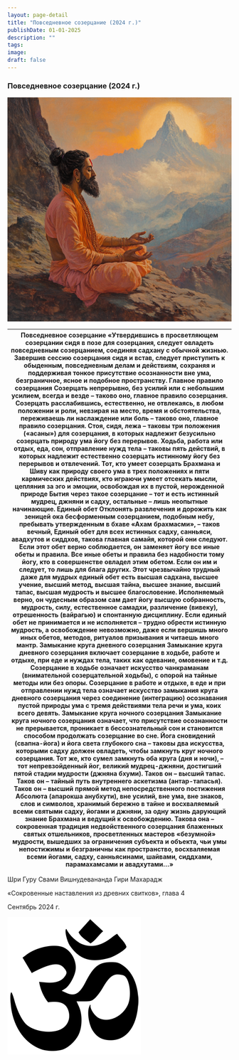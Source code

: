 ```yaml
---
layout: page-detail
title: "Повседневное созерцание (2024 г.)"
publishDate: 01-01-2025
description: ""
tags:
image:
draft: false
---
```


### Повседневное созерцание (2024 г.)

![Йогин](/upload/medialibrary/48c/141sdef1qyvl8hx7eaa9j8f1olf0ljg3.png "Йогин")  

| **Повседневное созерцание**  «Утвердившись в просветляющем созерцании сидя в позе для созерцания, следует овладеть повседневным созерцанием, соединяя садхану с обычной жизнью.  Завершив сессию созерцания сидя и встав, следует приступить к обыденным, повседневным делам и действиям, сохраняя и поддерживая тонкое присутствие осознанности вне ума, безграничное, ясное и подобное пространству. **Главное правило созерцания**  Созерцать непрерывно, без усилий или с небольшим усилием, всегда и везде – таково оно, главное правило созерцания.  Созерцать расслабившись, естественно, не отвлекаясь, в любом положении и роли, невзирая на место, время и обстоятельства, переживаешь ли наслаждение или боль – таково оно, главное правило созерцания.  Стоя, сидя, лежа – таковы три положения («асаны») для созерцания, в которых надлежит безусильно созерцать природу ума йогу без перерывов.  Ходьба, работа или отдых, еда, сон, отправление нужд тела – таковы пять действий, в которых надлежит естественно созерцать истинному йогу без перерывов и отвлечений.  Тот, кто умеет созерцать Брахмана и Шиву как природу своего ума в трех положениях и пяти кармических действиях, кто играючи умеет отсекать мысли, цепляния за эго и эмоции, освобождая их в пустой, нерожденной природе Бытия через такое созерцание – тот и есть истинный мудрец, джняни и садху, остальные – лишь неопытные начинающие. **Единый обет**  Отклонять развлечения и дорожить как зеницей ока бесформенным созерцанием, подобным небу, пребывать утвержденным в бхаве «Ахам брахмасми», – таков вечный, Единый обет для всех истинных садху, санньяси, авадхутов и сиддхов, такова главная самайя, которой они следуют.  Если этот обет верно соблюдается, он заменяет йогу все иные обеты и правила.  Все иные обеты и правила без надобности тому йогу, кто в совершенстве овладел этим обетом.  Если он им и следует, то лишь для блага других.  Этот чрезвычайно трудный даже для мудрых единый обет есть высшая садхана, высшее учение, высший метод, высшая тайна, высшее знание, высший тапас, высшая мудрость и высшее благословение.  Исполняемый верно, он чудесным образом сам дает йогу высшую собранность, мудрость, силу, естественное самадхи, различение (вивеку), отрешенность (вайрагью) и спонтанную дисциплину.  Если единый обет не принимается и не исполняется – трудно обрести истинную мудрость, а освобождение невозможно, даже если вершишь много иных обетов, методов, ритуалов призывания и читаешь много мантр. **Замыкание круга дневного созерцания**  Замыкание круга дневного созерцания включает созерцание в ходьбе, работе и отдыхе, при еде и нуждах тела, таких как одевание, омовение и т.д.  Созерцание в ходьбе означает искусство чанкраманам (внимательной созерцательной ходьбы), с опорой на тайные методы или без опоры.  Созерцание в работе и отдыхе, в еде и при отправлении нужд тела означает искусство замыкания круга дневного созерцания через соединение (интеграцию) осознавания пустой природы ума с тремя действиями тела речи и ума, коих всего девять. **Замыкание круга ночного созерцания**  Замыкание круга ночного созерцания означает, что присутствие осознанности не прерывается, проникает в бессознательный сон и становится способом продолжать созерцание во сне.  Йога сновидений (свапна-йога) и йога света глубокого сна – таковы два искусства, которыми садху должен овладеть, чтобы замкнуть круг ночного созерцания.  Тот же, кто сумел замкнуть оба круга (дня и ночи), – тот непревзойденный йог, великий мудрец-джняни, достигший пятой стадии мудрости (джняна бхуми).  Таков он – высший тапас.  Таков он – тайный путь внутреннего аскетизма (антар-тапасья).  Таков он – высший прямой метод  непосредственного постижения Абсолюта (апарокша анубхути),  вне усилий, вне ума, вне знаков, слов и символов,  хранимый бережно в тайне и восхваляемый  всеми святыми садху, йогами и джняни,  за одну жизнь дарующий знание Брахмана  и ведущий к освобождению.  Такова она – сокровенная традиция недвойственного созерцания  блаженных святых отшельников,  просветленных мастеров «безумной» мудрости,  вышедших за ограничения субъекта и объекта,  чьи умы непостижимы и безграничны как пространство,  восхваляемая всеми йогами, садху, санньясинами,  шайвами, сиддхами, парамахамсами и авадхутами…» |
| ------------------------------------------------------------------------------------------------------------------------------------------------------------------------------------------------------------------------------------------------------------------------------------------------------------------------------------------------------------------------------------------------------------------------------------------------------------------------------------------------------------------------------------------------------------------------------------------------------------------------------------------------------------------------------------------------------------------------------------------------------------------------------------------------------------------------------------------------------------------------------------------------------------------------------------------------------------------------------------------------------------------------------------------------------------------------------------------------------------------------------------------------------------------------------------------------------------------------------------------------------------------------------------------------------------------------------------------------------------------------------------------------------------------------------------------------------------------------------------------------------------------------------------------------------------------------------------------------------------------------------------------------------------------------------------------------------------------------------------------------------------------------------------------------------------------------------------------------------------------------------------------------------------------------------------------------------------------------------------------------------------------------------------------------------------------------------------------------------------------------------------------------------------------------------------------------------------------------------------------------------------------------------------------------------------------------------------------------------------------------------------------------------------------------------------------------------------------------------------------------------------------------------------------------------------------------------------------------------------------------------------------------------------------------------------------------------------------------------------------------------------------------------------------------------------------------------------------------------------------------------------------------------------------------------------------------------------------------------------------------------------------------------------------------------------------------------------------------------------------------------------------------------------------------------------------------------------------------------------------------------------------------------------------------------------------------------------------------------------------------------------------------------------------------------------------------------------------------------------------------------------------------------------------------------------------------------------------------------------------------------------------------------------------------------------------------------------------------------------------------------------------------------------------------------------------------------------------------------------------------------------------------------------------------------------------------------------------------------------------------------------------------------------------------------------------------------------------------------------------------------------------------------------------------------------------------------------------------------------------------------------------------------------------------------------------------------------------------------------------------------------------------------ |

 Шри Гуру Свами Вишнудевананда Гири Махарадж

 «Сокровенные наставления из древних свитков», глава 4  

 Сентябрь 2024 г.

![Ом](/upload/medialibrary/4e5/4e59138d7f13f8137afb77ab8ee41988.png "Ом") 
  
  

